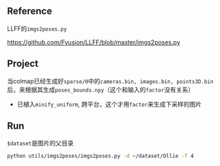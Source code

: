 ## Reference
LLFF的`imgs2poses.py`

https://github.com/Fyusion/LLFF/blob/master/imgs2poses.py

## Project

当colmap已经生成好`sparse/0`中的`cameras.bin, images.bin, points3D.bin`后，来根据其生成`poses_bounds.npy`（这个和输入的`factor`没有关系）

- 已植入`minify_uniform`, 跨平台，这个才用`factor`来生成下采样的图片

## Run

`$dataset`是图片的父目录
```bash
python utils/imgs2poses/imgs2poses.py -d ~/dataset/Ollie -f 4
```